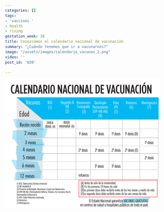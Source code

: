 ```yaml
---
categories: []
tags:
- 'vaccines '
- health
- rising
gestation_week: 38
title: Conozcamos el calendario nacional de vacunación
summary: "¿Cuándo tenemos que ir a vacunarnos?"
image: "/assets/images/calendario_vacunas_2.png"
video: ''
post_id: '039'

---
```

![](/assets/images/calendario_vacunas_2.png)